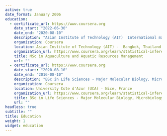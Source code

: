 ```yaml
---
active: true
date_format: January 2006
education:
  - certificate_url: https://www.coursera.org
    date_start: "2022-06-30"
    date_end: "2020-08-10"
    description: "Asian Institute of Technology (AIT)  International master program, english taught, August 2020 to May 2022. -  Bangkok, Thailand."
    organization: Coursera
    location: Asian Institute of Technology (AIT) -  Bangkok, Thailand
    organization_url: https://www.coursera.org/learn/statistical-inference
    title: MSc in Aquaculture and Aquatic Resources Management 
    url: ""
  - certificate_url: https://www.coursera.org
    date_start: "2020-08-10"
    date_end: "2016-08-10"
    description: "BSc in Life Sciences - Major Molecular Biology, Microbiology and Genetics - University Cote d'Azur (UCA) - Nice, France"
    organization: Coursera
    location: University Cote d'Azur (UCA) - Nice, France
    organization_url: https://www.coursera.org/learn/statistical-inference
    title: BSc in Life Sciences - Major Molecular Biology, Microbiology and Genetics 
    url: ""
headless: true
subtitle: ""
title: Education
weight: 1
widget: education
---
```

